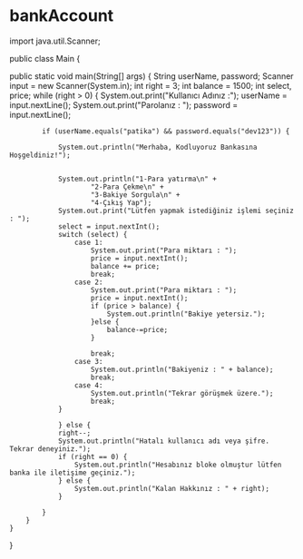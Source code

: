 # bankAccount


import java.util.Scanner;


public class Main {

public static void main(String[] args) {
        String userName, password;
        Scanner input = new Scanner(System.in);
        int right = 3;
        int balance = 1500;
        int select, price;
        while (right > 0) {
            System.out.print("Kullanıcı Adınız :");
            userName = input.nextLine();
            System.out.print("Parolanız : ");
            password = input.nextLine();

            if (userName.equals("patika") && password.equals("dev123")) {

                System.out.println("Merhaba, Kodluyoruz Bankasına Hoşgeldiniz!");


                System.out.println("1-Para yatırma\n" +
                        "2-Para Çekme\n" +
                        "3-Bakiye Sorgula\n" +
                        "4-Çıkış Yap");
                System.out.print("Lütfen yapmak istediğiniz işlemi seçiniz : ");
                select = input.nextInt();
                switch (select) {
                    case 1:
                        System.out.print("Para miktarı : ");
                        price = input.nextInt();
                        balance += price;
                        break;
                    case 2:
                        System.out.print("Para miktarı : ");
                        price = input.nextInt();
                        if (price > balance) {
                            System.out.println("Bakiye yetersiz.");
                        }else {
                            balance-=price;
                        }

                        break;
                    case 3:
                        System.out.println("Bakiyeniz : " + balance);
                        break;
                    case 4:
                        System.out.println("Tekrar görüşmek üzere.");
                        break;
                }

                } else {
                right--;
                System.out.println("Hatalı kullanıcı adı veya şifre. Tekrar deneyiniz.");
                if (right == 0) {
                    System.out.println("Hesabınız bloke olmuştur lütfen banka ile iletişime geçiniz.");
                } else {
                    System.out.println("Kalan Hakkınız : " + right);
                }

            }
        }
    }
}
